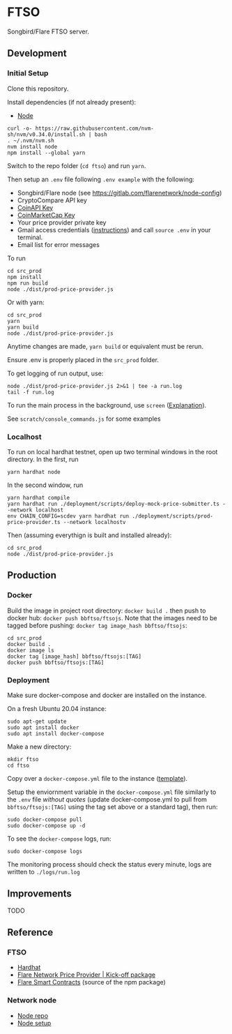 # FTSO

Songbird/Flare FTSO server.

## Development
<!-- First follow the `Getting Started` instructions in the [FTSO npm example package](https://www.npmjs.com/package/@flarenetwork/ftso_price_provider_kick_off_package) to get your local environment ready. -->

### Initial Setup
Clone this repository.

Install dependencies (if not already present):
- [Node](https://docs.aws.amazon.com/sdk-for-javascript/v2/developer-guide/setting-up-node-on-ec2-instance.html)
```
curl -o- https://raw.githubusercontent.com/nvm-sh/nvm/v0.34.0/install.sh | bash
. ~/.nvm/nvm.sh
nvm install node
npm install --global yarn
```

Switch to the repo folder (`cd ftso`) and run `yarn`.

Then setup an `.env` file following `.env example` with the following:
- Songbird/Flare node (see https://gitlab.com/flarenetwork/node-config)
- CryptoCompare API key
- [CoinAPI Key](https://www.coinapi.io/Pricing)
- [CoinMarketCap Key](https://coinmarketcap.com/api/pricing/)
- Your price provider private key
- Gmail access credentials ([instructions](https://support.google.com/accounts/answer/185833?p=InvalidSecondFactor&visit_id=637687407469912796-3308787284&rd=1))
and call `source .env` in your terminal.
- Email list for error messages

To run
```
cd src_prod
npm install
npm run build
node ./dist/prod-price-provider.js
```

Or with yarn:
```
cd src_prod
yarn
yarn build
node ./dist/prod-price-provider.js
```

Anytime changes are made, `yarn build` or equivalent must be rerun.

Ensure .env is properly placed in the `src_prod` folder.

To get logging of run output, use:
```
node ./dist/prod-price-provider.js 2>&1 | tee -a run.log
tail -f run.log
```

To run the main process in the background, use `screen` ([Explanation](https://askubuntu.com/questions/8653/how-to-keep-processes-running-after-ending-ssh-session/8657#8657)).

See `scratch/console_commands.js` for some examples

### Localhost

To run on local hardhat testnet, open up two terminal windows in the root directory. In the first, run
```
yarn hardhat node
```
In the second window, run
```
yarn hardhat compile 
yarn hardhat run ./deployment/scripts/deploy-mock-price-submitter.ts --network localhost
env CHAIN_CONFIG=scdev yarn hardhat run ./deployment/scripts/prod-price-provider.ts --network localhostv
```

Then (assuming everythign is built and installed already):
```
cd src_prod
node ./dist/prod-price-provider.js
```


## Production

### Docker

Build the image in project root directory: `docker build .` then push to docker hub: `docker push bbftso/ftsojs`. Note that the images need to be tagged before pushing: `docker tag image_hash bbftso/ftsojs`:

```
cd src_prod
docker build .
docker image ls
docker tag [image_hash] bbftso/ftsojs:[TAG]
docker push bbftso/ftsojs:[TAG]
```

### Deployment
Make sure docker-compose and docker are installed on the instance.

On a fresh Ubuntu 20.04 instance:
```
sudo apt-get update
sudo apt install docker
sudo apt install docker-compose
```

<!-- Clone the git repo
```
git clone https://github.com/mczochowski/ftso.git
cd ftso
``` -->

Make a new directory:
```
mkdir ftso
cd ftso
```

Copy over a `docker-compose.yml` file to the instance ([template](https://github.com/mczochowski/ftso/blob/master/docker-compose.yml)).

Setup the enviornment variable in the `docker-compose.yml` file similarly to the `.env` file *without quotes* (update docker-compose.yml to pull from `bbftso/ftsojs:[TAG]` using the tag set above or a standard tag), then run: 

```
sudo docker-compose pull
sudo docker-compose up -d
```

To see the `docker-compose` logs, run:
```
sudo docker-compose logs
```

The monitoring process should check the status every minute, logs are written to `./logs/run.log`


## Improvements

TODO

## Reference

### FTSO
- [Hardhat](https://hardhat.org/tutorial/)
- [Flare Network Price Provider | Kick-off package](https://www.npmjs.com/package/@flarenetwork/ftso_price_provider_kick_off_package)
- [Flare Smart Contracts](https://gitlab.com/flarenetwork/flare-smart-contracts) (source of the npm package)

### Network node
- [Node repo](https://gitlab.com/flarenetwork/flare)
- [Node setup](https://gitlab.com/flarenetwork/node-config)
